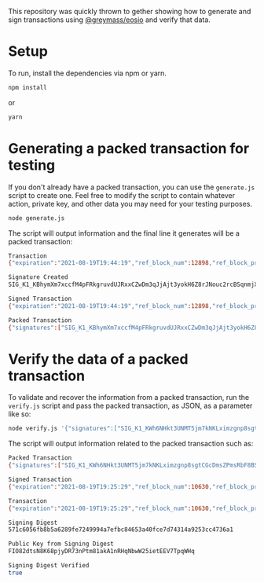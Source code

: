 This repository was quickly thrown to gether showing how to generate and sign transactions using [@greymass/eosio](https://github.com/greymass/eosio-core) and verify that data.

# Setup

To run, install the dependencies via npm or yarn.

```bash
npm install
```

or

```bash
yarn
```

# Generating a packed transaction for testing

If you don't already have a packed transaction, you can use the `generate.js` script to create one. Feel free to modify the script to contain whatever action, private key, and other data you may need for your testing purposes. 

```bash
node generate.js
```

The script will output information and the final line it generates will be a packed transaction:

```bash
Transaction
{"expiration":"2021-08-19T19:44:19","ref_block_num":12898,"ref_block_prefix":2881683835,"max_net_usage_words":0,"max_cpu_usage_ms":0,"delay_sec":0,"context_free_actions":[],"actions":[{"account":"fio.token","name":"transfer","authorization":[{"actor":"corecorecore","permission":"active"}],"data":"a02e45ea52a42e4580b1915e5d268dca2a0000000000000004454f530000000019656f73696f2d636f7265206973207468652062657374203c33"}],"transaction_extensions":[]}

Signature Created
SIG_K1_KBhymXm7xccfM4pFRkgruvdUJRxxCZwDm3qJjAjt3yokH6Z8rJNouc2rcBSqnmjXMrYy9yizjsL68JhQmzjVCiKX1MGpGw

Signed Transaction
{"expiration":"2021-08-19T19:44:19","ref_block_num":12898,"ref_block_prefix":2881683835,"max_net_usage_words":0,"max_cpu_usage_ms":0,"delay_sec":0,"context_free_actions":[],"actions":[{"account":"fio.token","name":"transfer","authorization":[{"actor":"corecorecore","permission":"active"}],"data":"a02e45ea52a42e4580b1915e5d268dca2a0000000000000004454f530000000019656f73696f2d636f7265206973207468652062657374203c33"}],"transaction_extensions":[],"signatures":["SIG_K1_KBhymXm7xccfM4pFRkgruvdUJRxxCZwDm3qJjAjt3yokH6Z8rJNouc2rcBSqnmjXMrYy9yizjsL68JhQmzjVCiKX1MGpGw"],"context_free_data":[]}

Packed Transaction
{"signatures":["SIG_K1_KBhymXm7xccfM4pFRkgruvdUJRxxCZwDm3qJjAjt3yokH6Z8rJNouc2rcBSqnmjXMrYy9yizjsL68JhQmzjVCiKX1MGpGw"],"compression":0,"packed_context_free_data":"00","packed_trx":"93b41e6162327b01c3ab00000000010000980ad20ca85b000000572d3ccdcd01a02e45ea52a42e4500000000a8ed32323aa02e45ea52a42e4580b1915e5d268dca2a0000000000000004454f530000000019656f73696f2d636f7265206973207468652062657374203c3300"}
```

# Verify the data of a packed transaction

To validate and recover the information from a packed transaction, run the `verify.js` script and pass the packed transaction, as JSON, as a parameter like so: 

```bash
node verify.js '{"signatures":["SIG_K1_KWh6NHkt3UNMT5jm7kNKLximzgnp8sgtCGcDmsZPmsRbF8BSXHVQScQChfoxFPH6SRbuy18RB41kmci4m4MBYC9TP6pQNA"],"compression":0,"packed_context_free_data":"00","packed_trx":"29b01e6186291e22bc5400000000010000980ad20ca85b000000572d3ccdcd01a02e45ea52a42e4500000000a8ed32323aa02e45ea52a42e4580b1915e5d268dca2a0000000000000004454f530000000019656f73696f2d636f7265206973207468652062657374203c3300"}'
```

The script will output information related to the packed transaction such as:

```bash
Packed Transaction
{"signatures":["SIG_K1_KWh6NHkt3UNMT5jm7kNKLximzgnp8sgtCGcDmsZPmsRbF8BSXHVQScQChfoxFPH6SRbuy18RB41kmci4m4MBYC9TP6pQNA"],"compression":0,"packed_context_free_data":"00","packed_trx":"29b01e6186291e22bc5400000000010000980ad20ca85b000000572d3ccdcd01a02e45ea52a42e4500000000a8ed32323aa02e45ea52a42e4580b1915e5d268dca2a0000000000000004454f530000000019656f73696f2d636f7265206973207468652062657374203c3300"}

Signed Transaction
{"expiration":"2021-08-19T19:25:29","ref_block_num":10630,"ref_block_prefix":1421615646,"max_net_usage_words":0,"max_cpu_usage_ms":0,"delay_sec":0,"context_free_actions":[],"actions":[{"account":"fio.token","name":"transfer","authorization":[{"actor":"corecorecore","permission":"active"}],"data":"a02e45ea52a42e4580b1915e5d268dca2a0000000000000004454f530000000019656f73696f2d636f7265206973207468652062657374203c33"}],"transaction_extensions":[],"signatures":["SIG_K1_KWh6NHkt3UNMT5jm7kNKLximzgnp8sgtCGcDmsZPmsRbF8BSXHVQScQChfoxFPH6SRbuy18RB41kmci4m4MBYC9TP6pQNA"],"context_free_data":[]}

Transaction
{"expiration":"2021-08-19T19:25:29","ref_block_num":10630,"ref_block_prefix":1421615646,"max_net_usage_words":0,"max_cpu_usage_ms":0,"delay_sec":0,"context_free_actions":[],"actions":[{"account":"fio.token","name":"transfer","authorization":[{"actor":"corecorecore","permission":"active"}],"data":"a02e45ea52a42e4580b1915e5d268dca2a0000000000000004454f530000000019656f73696f2d636f7265206973207468652062657374203c33"}],"transaction_extensions":[]}

Signing Digest
571c6056fb8b5a6289fe7249994a7efbc84653a40fce7d74314a9253cc4736a1

Public Key from Signing Digest
FIO82dtsN8K68pjyDR73nPtm81akA1nRHqNbwW25ietEEV7TpqWHq

Signing Digest Verified
true
```